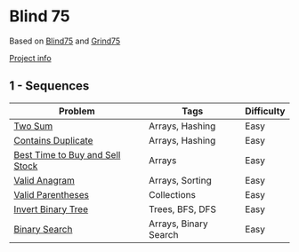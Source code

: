 # Blind 75
Based on [Blind75](https://www.techinterviewhandbook.org/best-practice-questions/) and [Grind75](https://www.techinterviewhandbook.org/grind75)
  
[Project info](https://github.com/Blind-75-Reference/.github)

## 1 - Sequences
| Problem | Tags | Difficulty |
| ------- | ---- | ---------- |
| [Two Sum](https://github.com/Blind-75-Reference/Two-Sum) | Arrays, Hashing | Easy |
| [Contains Duplicate](https://github.com/Blind-75-Reference/Contains-Duplicate) | Arrays, Hashing | Easy |
| [Best Time to Buy and Sell Stock](https://github.com/Blind-75-Reference/Best-Time-to-Buy-and-Sell-Stock) | Arrays | Easy |
| [Valid Anagram](https://github.com/Blind-75-Reference/Valid-Anagram) | Arrays, Sorting | Easy |
| [Valid Parentheses](https://github.com/Blind-75-Reference/Valid-Parentheses) | Collections | Easy |
| [Invert Binary Tree](https://github.com/Blind-75-Reference/Invert-Binary-Tree) | Trees, BFS, DFS | Easy |
| [Binary Search](https://github.com/Blind-75-Reference/Binary-Search) | Arrays, Binary Search | Easy |
